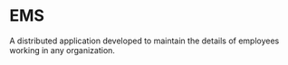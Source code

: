 # EMS
A distributed application developed to maintain the details of employees working in any organization.
